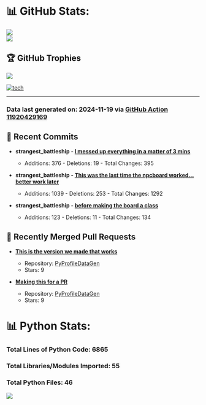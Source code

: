 # 📊 GitHub Stats:

![](https://github-readme-stats.vercel.app/api?username=codingwithstrangers&theme=radical&hide_border=false&include_all_commits=true&count_private=true)<br/>
![](https://github-readme-stats.vercel.app/api/top-langs/?username=codingwithstrangers&theme=radical&hide_border=false&include_all_commits=true&count_private=true&layout=compact)

## 🏆 GitHub Trophies

![](https://github-profile-trophy.vercel.app/?username=codingwithstrangers&theme=radical&no-frame=false&no-bg=true&margin-w=4)

[![tech](https://skillicons.dev/icons?i=godot,html,css,js,python,#mongo,#pytorch)](https://skillicons.dev)


---


### Data last generated on: 2024-11-19 via [GitHub Action 11920429169](https://github.com/sockheadrps/sockheadrps/actions/runs/11920429169)

## 🚀 Recent Commits

- **strangest_battleship - [I messed up everything in a matter of 3 mins](https://github.com/codingwithstrangers/strangest_battleship/commit/d52b1e44b8043881e7398b5e1f552c4587357259)**
  - Additions: 376 - Deletions: 19 - Total Changes: 395

- **strangest_battleship - [This was the last time the npcboard worked... better work later](https://github.com/codingwithstrangers/strangest_battleship/commit/a838ded1f1c50878fa0af0b39bbfe09c1d9c7709)**
  - Additions: 1039 - Deletions: 253 - Total Changes: 1292

- **strangest_battleship - [before making the board a class](https://github.com/codingwithstrangers/strangest_battleship/commit/58d80b9fad4c9a8bea3cf2a7075205f3639f42e4)**
  - Additions: 123 - Deletions: 11 - Total Changes: 134


## 🔀 Recently Merged Pull Requests

- **[This is the version we made that works](https://github.com/sockheadrps/PyProfileDataGen/pull/12)**
  - Repository: [PyProfileDataGen](https://github.com/sockheadrps/PyProfileDataGen)
  - Stars: 9

- **[Making this for a PR](https://github.com/sockheadrps/PyProfileDataGen/pull/10)**
  - Repository: [PyProfileDataGen](https://github.com/sockheadrps/PyProfileDataGen)
  - Stars: 9

# 📊 Python Stats:

### Total Lines of Python Code: 6865
### Total Libraries/Modules Imported: 55
### Total Python Files: 46
![](DataVisuals/data.gif)

